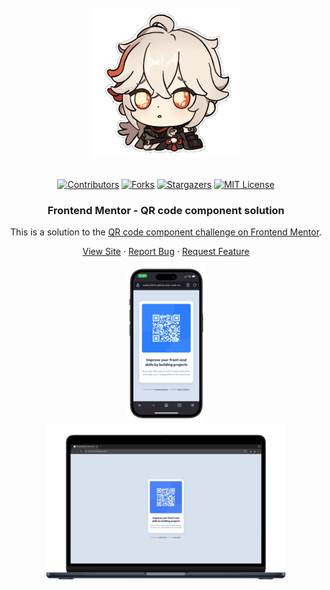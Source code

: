 <br />
<div align="center">
    <img src="imgs/200w.gif" alt="Logo">
  </a>
  <br />
  <br />

[![Contributors][contributors-shield]][contributors-url]
[![Forks][forks-shield]][forks-url]
[![Stargazers][stars-shield]][stars-url]
[![MIT License][license-shield]][license-url]

<h3 align="center">Frontend Mentor - QR code component solution</h3>

This is a solution to the [QR code component challenge on Frontend Mentor](https://www.frontendmentor.io/challenges/qr-code-component-iux_sIO_H).

  <p align="center">   
    <a href="https://sedaryildirim.github.io/qr-code-component-main/">View Site</a>
    ·
    <a href="https://github.com/sedaryildirim/qr-code-component-main/issues">Report Bug</a>
    ·
    <a href="https://github.com/sedaryildirim/qr-code-component-main/issues">Request Feature</a>
  </p>
</div>


<div align="center">

![Mobile](/imgs/mobile.png)
![Desktop](/imgs/desktop.png)
</div>

<!-- MARKDOWN LINKS & IMAGES -->
<!-- https://www.markdownguide.org/basic-syntax/#reference-style-links -->
[contributors-shield]: https://img.shields.io/github/contributors/sedaryildirim/qr-code-component-main.svg?style=for-the-badge
[contributors-url]: https://github.com/sedaryildirim/qr-code-component-main/graphs/contributors
[forks-shield]: https://img.shields.io/github/forks/sedaryildirim/qr-code-component-main.svg?style=for-the-badge
[forks-url]: https://github.com/sedaryildirim/qr-code-component-main/network/members
[stars-shield]: https://img.shields.io/github/stars/sedaryildirim/qr-code-component-main.svg?style=for-the-badge
[stars-url]: https://github.com/sedaryildirim/qr-code-component-main/stargazers
[license-shield]: https://img.shields.io/github/license/sedaryildirim/qr-code-component-main.svg?style=for-the-badge
[license-url]: https://github.com/sedaryildirim/qr-code-component-main/blob/main/LICENSE.txt
[product-screenshot]: imgs/screenshot.png
